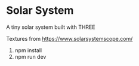 # Solar System

A tiny solar system built with THREE

Textures from https://www.solarsystemscope.com/

1. npm install
2. npm run dev